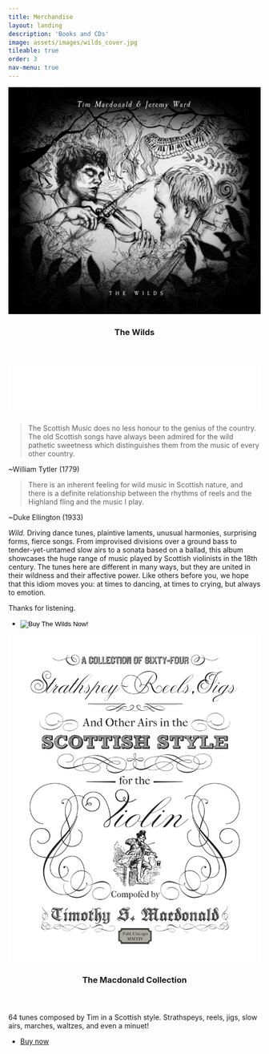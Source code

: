 ```yaml
---
title: Merchandise
layout: landing
description: 'Books and CDs'
image: assets/images/wilds_cover.jpg
tileable: true
order: 3
nav-menu: true
---
```



<!-- Main -->
<div id="main">

  <!-- Two -->
  <section id="two" class="spotlights">
    <section>
      <a href="http://www.timandjeremy.com/wilds" class="image">
        <img src="/assets/images/wilds_cover.jpg" alt="" data-position="center center" />
      </a>
      <div class="content">
        <div class="inner">
          <header class="major">
            <h3>The Wilds</h3>
          </header>
          <div class="cdbaby-embed">
            <iframe id="cdbaby-widget" name="mini" style="border:0px;width:100%;height:100px;" src="//widget.cdbaby.com/68eb63be-4416-4ae3-8c41-b52283280ac7/mini/dark/opaque"></iframe>
          </div>
          <blockquote>
            The Scottish Music does no less honour to the genius of the country.
            The old Scottish songs have always been admired for the wild pathetic
            sweetness which distinguishes them from the music of every other
            country.
          </blockquote>
          <span class="quote-attribution">~William Tytler (1779)</span>
          <blockquote>
            There is an inherent feeling for wild music in Scottish nature, and
            there is a definite relationship between the rhythms of reels and the
            Highland fling and the music I play.
          </blockquote>
          <span class="quote-attribution">~Duke Ellington (1933)</span>
          <p class="top-space">
          <em>Wild.</em> Driving dance tunes, plaintive laments, unusual harmonies,
          surprising forms, fierce songs. From improvised divisions over a ground
          bass to tender-yet-untamed slow airs to a sonata based on a ballad,
          this album showcases the huge range of music played by Scottish
          violinists in the 18th century. The tunes here are different in many
          ways, but they are united in their wildness and their affective power.
          Like others before you, we hope that this idiom moves you: at times to
          dancing, at times to crying, but always to emotion.
          </p>
          <p>
          Thanks for listening.
          </p>
          <ul class="actions">
            <li>
              <form action="https://www.paypal.com/cgi-bin/webscr" method="post" target="_top">
                <input type="hidden" name="cmd" value="_s-xclick">
                <input type="hidden" name="hosted_button_id" value="WAJU3DL9ZCRBN">
                <input type="image" class="buynow-image" src="/assets/images/buynow.png" border="0" name="submit" alt="Buy The Wilds Now!">
                <img alt="" border="0" src="https://www.paypalobjects.com/en_US/i/scr/pixel.gif" width="1" height="1">
              </form>
            </li>
          </ul>
        </div>
      </div>
    </section>
    <section>
      <a href="https://gumroad.com/l/fiddle" class="image">
        <img src="/assets/images/tunes_cover.jpg" alt="" data-position="top center" />
      </a>
      <div class="content">
        <div class="inner">
          <header class="major">
            <h3>The Macdonald Collection</h3>
          </header>
          <p>64 tunes composed by Tim in a Scottish style. Strathspeys, reels, jigs, slow airs, marches, waltzes, and even a minuet!</p>
          <ul class="actions">
            <li><a href="https://gumroad.com/l/fiddle" target="_blank" class="button">Buy now</a></li>
          </ul>
        </div>
      </div>
    </section>
  </section>
</div>
